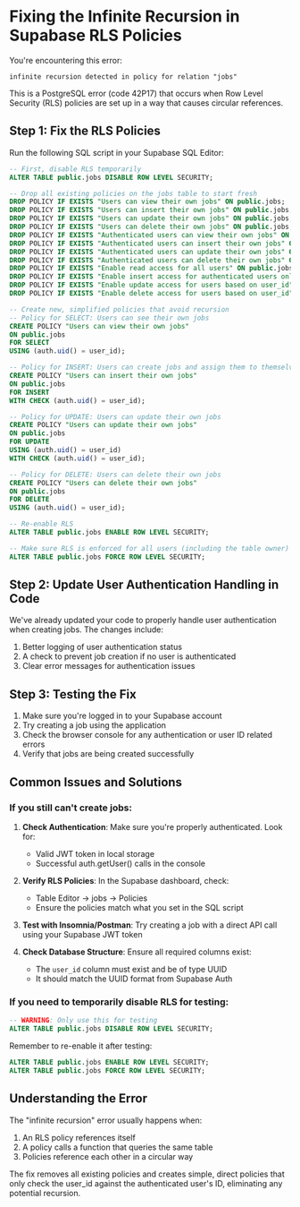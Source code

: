 # Fixing the Infinite Recursion in Supabase RLS Policies

You're encountering this error:
```
infinite recursion detected in policy for relation "jobs"
```

This is a PostgreSQL error (code 42P17) that occurs when Row Level Security (RLS) policies are set up in a way that causes circular references.

## Step 1: Fix the RLS Policies

Run the following SQL script in your Supabase SQL Editor:

```sql
-- First, disable RLS temporarily
ALTER TABLE public.jobs DISABLE ROW LEVEL SECURITY;

-- Drop all existing policies on the jobs table to start fresh
DROP POLICY IF EXISTS "Users can view their own jobs" ON public.jobs;
DROP POLICY IF EXISTS "Users can insert their own jobs" ON public.jobs;
DROP POLICY IF EXISTS "Users can update their own jobs" ON public.jobs;
DROP POLICY IF EXISTS "Users can delete their own jobs" ON public.jobs;
DROP POLICY IF EXISTS "Authenticated users can view their own jobs" ON public.jobs;
DROP POLICY IF EXISTS "Authenticated users can insert their own jobs" ON public.jobs;
DROP POLICY IF EXISTS "Authenticated users can update their own jobs" ON public.jobs;
DROP POLICY IF EXISTS "Authenticated users can delete their own jobs" ON public.jobs;
DROP POLICY IF EXISTS "Enable read access for all users" ON public.jobs;
DROP POLICY IF EXISTS "Enable insert access for authenticated users only" ON public.jobs;
DROP POLICY IF EXISTS "Enable update access for users based on user_id" ON public.jobs;
DROP POLICY IF EXISTS "Enable delete access for users based on user_id" ON public.jobs;

-- Create new, simplified policies that avoid recursion
-- Policy for SELECT: Users can see their own jobs
CREATE POLICY "Users can view their own jobs"
ON public.jobs
FOR SELECT
USING (auth.uid() = user_id);

-- Policy for INSERT: Users can create jobs and assign them to themselves
CREATE POLICY "Users can insert their own jobs"
ON public.jobs
FOR INSERT
WITH CHECK (auth.uid() = user_id);

-- Policy for UPDATE: Users can update their own jobs
CREATE POLICY "Users can update their own jobs"
ON public.jobs
FOR UPDATE
USING (auth.uid() = user_id)
WITH CHECK (auth.uid() = user_id);

-- Policy for DELETE: Users can delete their own jobs
CREATE POLICY "Users can delete their own jobs"
ON public.jobs
FOR DELETE
USING (auth.uid() = user_id);

-- Re-enable RLS
ALTER TABLE public.jobs ENABLE ROW LEVEL SECURITY;

-- Make sure RLS is enforced for all users (including the table owner)
ALTER TABLE public.jobs FORCE ROW LEVEL SECURITY;
```

## Step 2: Update User Authentication Handling in Code

We've already updated your code to properly handle user authentication when creating jobs. The changes include:

1. Better logging of user authentication status
2. A check to prevent job creation if no user is authenticated
3. Clear error messages for authentication issues

## Step 3: Testing the Fix

1. Make sure you're logged in to your Supabase account
2. Try creating a job using the application
3. Check the browser console for any authentication or user ID related errors
4. Verify that jobs are being created successfully

## Common Issues and Solutions

### If you still can't create jobs:

1. **Check Authentication**: Make sure you're properly authenticated. Look for:
   - Valid JWT token in local storage
   - Successful auth.getUser() calls in the console

2. **Verify RLS Policies**: In the Supabase dashboard, check:
   - Table Editor → jobs → Policies
   - Ensure the policies match what you set in the SQL script
   
3. **Test with Insomnia/Postman**: Try creating a job with a direct API call using your Supabase JWT token

4. **Check Database Structure**: Ensure all required columns exist:
   - The `user_id` column must exist and be of type UUID
   - It should match the UUID format from Supabase Auth

### If you need to temporarily disable RLS for testing:

```sql
-- WARNING: Only use this for testing
ALTER TABLE public.jobs DISABLE ROW LEVEL SECURITY;
```

Remember to re-enable it after testing:

```sql
ALTER TABLE public.jobs ENABLE ROW LEVEL SECURITY;
ALTER TABLE public.jobs FORCE ROW LEVEL SECURITY;
```

## Understanding the Error

The "infinite recursion" error usually happens when:

1. An RLS policy references itself
2. A policy calls a function that queries the same table
3. Policies reference each other in a circular way

The fix removes all existing policies and creates simple, direct policies that only check the user_id against the authenticated user's ID, eliminating any potential recursion. 